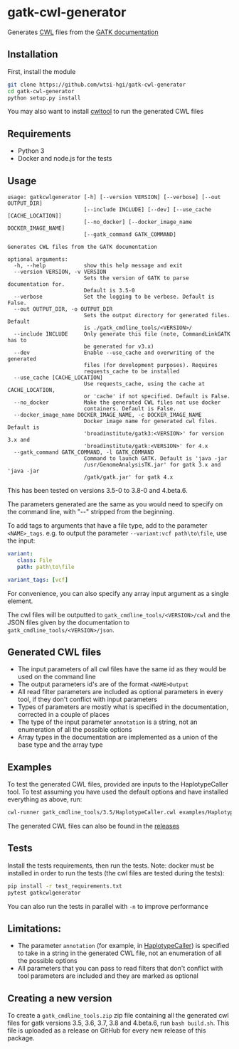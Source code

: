 # gatk-cwl-generator

Generates [CWL](http://www.commonwl.org/v1.0/) files from the [GATK documentation](https://software.broadinstitute.org/gatk/documentation/tooldocs/)

## Installation

First, install the module
```bash
git clone https://github.com/wtsi-hgi/gatk-cwl-generator
cd gatk-cwl-generator
python setup.py install
```

You may also want to install [cwltool](https://github.com/common-workflow-language/cwltool) to run the generated CWL files

## Requirements

- Python 3
- Docker and node.js for the tests

## Usage

```
usage: gatkcwlgenerator [-h] [--version VERSION] [--verbose] [--out OUTPUT_DIR]
                        [--include INCLUDE] [--dev] [--use_cache [CACHE_LOCATION]]
                        [--no_docker] [--docker_image_name DOCKER_IMAGE_NAME]
                        [--gatk_command GATK_COMMAND]

Generates CWL files from the GATK documentation

optional arguments:
  -h, --help            show this help message and exit
  --version VERSION, -v VERSION
                        Sets the version of GATK to parse documentation for.
                        Default is 3.5-0
  --verbose             Set the logging to be verbose. Default is False.
  --out OUTPUT_DIR, -o OUTPUT_DIR
                        Sets the output directory for generated files. Default
                        is ./gatk_cmdline_tools/<VERSION>/
  --include INCLUDE     Only generate this file (note, CommandLinkGATK has to
                        be generated for v3.x)
  --dev                 Enable --use_cache and overwriting of the generated
                        files (for development purposes). Requires
                        requests_cache to be installed
  --use_cache [CACHE_LOCATION]
                        Use requests_cache, using the cache at CACHE_LOCATION,
                        or 'cache' if not specified. Default is False.
  --no_docker           Make the generated CWL files not use docker
                        containers. Default is False.
  --docker_image_name DOCKER_IMAGE_NAME, -c DOCKER_IMAGE_NAME
                        Docker image name for generated cwl files. Default is
                        'broadinstitute/gatk3:<VERSION>' for version 3.x and
                        'broadinstitute/gatk:<VERSION>' for 4.x
  --gatk_command GATK_COMMAND, -l GATK_COMMAND
                        Command to launch GATK. Default is 'java -jar
                        /usr/GenomeAnalysisTK.jar' for gatk 3.x and 'java -jar
                        /gatk/gatk.jar' for gatk 4.x
```

This has been tested on versions 3.5-0 to 3.8-0 and 4.beta.6.

The parameters generated are the same as you would need to specify on the command line, with "--" stripped from the beginning.

To add tags to arguments that have a file type, add to the parameter `<NAME>_tags`. e.g. to output the parameter `--variant:vcf path\to\file`, use the input:
```yml
variant:
   class: File
   path: path\to\file

variant_tags: [vcf]
```

For convenience, you can also specify any array input argument as a single element.

The cwl files will be outputted to `gatk_cmdline_tools/<VERSION>/cwl` and the JSON files given by the documentation to `gatk_cmdline_tools/<VERSION>/json`.

## Generated CWL files

- The input parameters of all cwl files have the same id as they would be used on the command line
- The output parameters id's are of the format `<NAME>Output`
- All read filter parameters are included as optional parameters in every tool, if they don't conflict with input parameters
- Types of parameters are mostly what is specified in the documentation, corrected in a couple of places
- The type of the input parameter `annotation` is a string, not an enumeration of all the possible options
- Array types in the documentation are implemented as a union of the base type and the array type

## Examples

To test the generated CWL files, provided are inputs to the HaplotypeCaller tool. To test assuming you have used the default options and have installed everything as above, run:
```bash
cwl-runner gatk_cmdline_tools/3.5/HaplotypeCaller.cwl examples/HaplotypeCaller_inputs.yml
```

The generated CWL files can also be found in the [releases](https://github.com/wtsi-hgi/gatk-cwl-generator/releases)

## Tests

Install the tests requirements, then run the tests. Note: docker must be installed in order to run the tests (the cwl files are tested during the tests):
```bash
pip install -r test_requirements.txt
pytest gatkcwlgenerator
```

You can also run the tests in parallel with `-n` to improve performance

## Limitations:

- The parameter `annotation` (for example, in [HaplotypeCaller](https://software.broadinstitute.org/gatk/documentation/tooldocs/current/org_broadinstitute_gatk_tools_walkers_haplotypecaller_HaplotypeCaller.php#--annotation)) is specified to take in a string in the generated CWL file, not an enumeration of all the possible options
- All parameters that you can pass to read filters that don't conflict with tool parameters are included and they are marked as optional

## Creating a new version

To create a `gatk_cmdline_tools.zip` zip file containing all the generated cwl files for gatk versions 3.5, 3.6, 3.7, 3.8 and 4.beta.6, run `bash build.sh`. This file is uploaded as a release on GitHub for every new release of this package.

